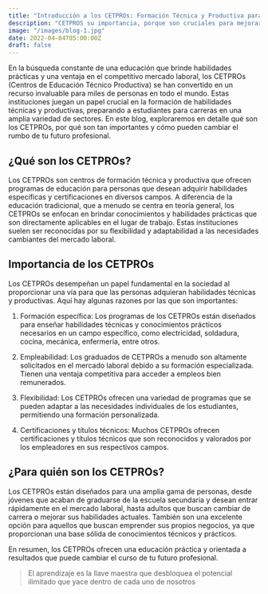```yaml
---
title: "Introducción a los CETPROs: Formación Técnica y Productiva para el Éxito Laboral"
description: "CETPROS su importancia, porque son cruciales para mejorar la empleabilidad y ofrecer flexibilidad en la educación"
image: "/images/blog-1.jpg"
date: 2022-04-04T05:00:00Z
draft: false
---
```


En la búsqueda constante de una educación que brinde habilidades prácticas y una ventaja en el competitivo mercado laboral, los CETPROs (Centros de Educación Técnico Productiva) se han convertido en un recurso invaluable para miles de personas en todo el mundo. Estas instituciones juegan un papel crucial en la formación de habilidades técnicas y productivas, preparando a estudiantes para carreras en una amplia variedad de sectores. En este blog, exploraremos en detalle qué son los CETPROs, por qué son tan importantes y cómo pueden cambiar el rumbo de tu futuro profesional.

## ¿Qué son los CETPROs?

Los CETPROs son centros de formación técnica y productiva que ofrecen programas de educación para personas que desean adquirir habilidades específicas y certificaciones en diversos campos. A diferencia de la educación tradicional, que a menudo se centra en teoría general, los CETPROs se enfocan en brindar conocimientos y habilidades prácticas que son directamente aplicables en el lugar de trabajo. Estas instituciones suelen ser reconocidas por su flexibilidad y adaptabilidad a las necesidades cambiantes del mercado laboral.

## Importancia de los CETPROs

Los CETPROs desempeñan un papel fundamental en la sociedad al proporcionar una vía para que las personas adquieran habilidades técnicas y productivas. Aquí hay algunas razones por las que son importantes:

1. Formación específica: Los programas de los CETPROs están diseñados para enseñar habilidades técnicas y conocimientos prácticos necesarios en un campo específico, como electricidad, soldadura, cocina, mecánica, enfermería, entre otros.

2. Empleabilidad: Los graduados de CETPROs a menudo son altamente solicitados en el mercado laboral debido a su formación especializada. Tienen una ventaja competitiva para acceder a empleos bien remunerados.

3. Flexibilidad: Los CETPROs ofrecen una variedad de programas que se pueden adaptar a las necesidades individuales de los estudiantes, permitiendo una formación personalizada.

4. Certificaciones y títulos técnicos: Muchos CETPROs ofrecen certificaciones y títulos técnicos que son reconocidos y valorados por los empleadores en sus respectivos campos.

## ¿Para quién son los CETPROs?

Los CETPROs están diseñados para una amplia gama de personas, desde jóvenes que acaban de graduarse de la escuela secundaria y desean entrar rápidamente en el mercado laboral, hasta adultos que buscan cambiar de carrera o mejorar sus habilidades actuales. También son una excelente opción para aquellos que buscan emprender sus propios negocios, ya que proporcionan una base sólida de conocimientos técnicos y prácticos.

En resumen, los CETPROs ofrecen una educación práctica y orientada a resultados que puede cambiar el curso de tu futuro profesional. 

> El aprendizaje es la llave maestra que desbloquea el potencial ilimitado que yace dentro de cada uno de nosotros